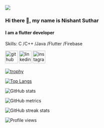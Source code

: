 ![](https://visitor-badge.glitch.me/badge?page_id=nik25s.nik25s)
<br />



### Hi there 👋, my name is Nishant Suthar
#### I am a flutter developer

Skills: C /C++ /Java /Flutter /Firebase



[<img src='https://cdn.jsdelivr.net/npm/simple-icons@3.0.1/icons/github.svg' alt='github' height='40'>](https://github.com/nik25s)  [<img src='https://cdn.jsdelivr.net/npm/simple-icons@3.0.1/icons/linkedin.svg' alt='linkedin' height='40'>](https://www.linkedin.com/in/nishant-suthar-302100215/)  [<img src='https://cdn.jsdelivr.net/npm/simple-icons@3.0.1/icons/instagram.svg' alt='instagram' height='40'>](https://www.instagram.com/nishant_suthar_25/)  

[![trophy](https://github-profile-trophy.vercel.app/?username=nik25s)](https://github.com/ryo-ma/github-profile-trophy)

[![Top Langs](https://github-readme-stats.vercel.app/api/top-langs/?username=nik25s&theme=blue-green)](https://github.com/anuraghazra/github-readme-stats)

![GitHub stats](https://github-readme-stats.vercel.app/api?username=nik25s&theme=blue-green&show_icons=true)  

![GitHub metrics](https://metrics.lecoq.io/nik25s)  

![GitHub streak stats](https://github-readme-streak-stats.herokuapp.com/?user=nik25s&theme=blue-green)  

![Profile views](https://gpvc.arturio.dev/nik25s)  


